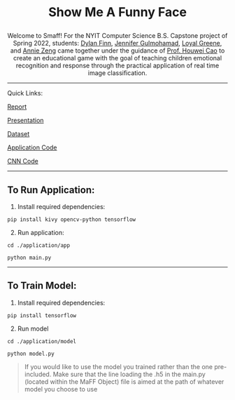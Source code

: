
# <p align='center'>**S**how **M**e **A** **F**unny **F**ace</p>

<p align='center'>Welcome to Smaff! For the NYIT Computer Science B.S. Capstone project of Spring 2022, students: <a href='https://github.com/df-exo-movement'>Dylan Finn</a>, <a href='https://github.com/jenniferg147'>Jennifer Gulmohamad</a>, <a href='https://github.com/LDGreene'>Loyal Greene</a>, and <a href='https://github.com/annzeng25'>Annie Zeng</a>
came together under the guidance of <a href='https://www.nyit.edu/bio/hcao02'>Prof. Houwei Cao</a> to create an educational game with the goal of teaching children emotional recognition and response through
the practical application of real time image classification.</p>

---

Quick Links:

[Report](https://github.com/df-exo-movement/smaff/blob/main/report/show_me_a_funny_face_report.pdf)

[Presentation](https://github.com/df-exo-movement/smaff/blob/main/report/show_me_a_funny_face_presentation.pdf)

[Dataset](https://www.kaggle.com/datasets/chiragsoni/ferdata)

[Application Code](https://github.com/df-exo-movement/smaff/tree/main/application/app)

[CNN Code](https://github.com/df-exo-movement/smaff/tree/main/application/model)


---

## To Run Application:

1. Install required dependencies:

```
pip install kivy opencv-python tensorflow
```

2. Run application:
```
cd ./application/app

python main.py
```
---

## To Train Model:

1. Install required dependencies:
```
pip install tensorflow
```

2. Run model

```
cd ./application/model

python model.py
```
> If you would like to use the model you trained rather than the one pre-included. Make sure that the line loading the .h5 in the main.py (located within the MaFF Object) file is aimed at the path of whatever model you choose to use
